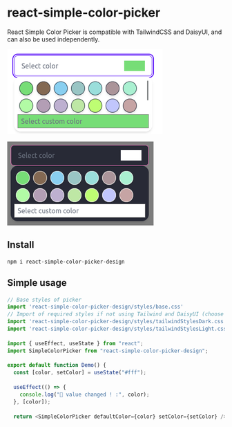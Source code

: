 # react-simple-color-picker

React Simple Color Picker is compatible with TailwindCSS and DaisyUI, and can also be used independently.

![color-picker](https://github.com/IvanBF9/react-simple-color-picker/blob/main/medias/Opened-picker.png?raw=true)

![color-picker-dark-theme](https://github.com/IvanBF9/react-simple-color-picker/blob/main/medias/picker-dark.png?raw=true)

## Install
```
npm i react-simple-color-picker-design
```

## Simple usage

```js
// Base styles of picker
import 'react-simple-color-picker-design/styles/base.css'
// Import of required styles if not using Tailwind and DaisyUI (choose one) /!\
import 'react-simple-color-picker-design/styles/tailwindStylesDark.css' //Dark
import 'react-simple-color-picker-design/styles/tailwindStylesLight.css' //Light

import { useEffect, useState } from "react";
import SimpleColorPicker from "react-simple-color-picker-design";

export default function Demo() {
  const [color, setColor] = useState("#fff");

  useEffect(() => {
    console.log("🚀 value changed ! :", color);
  }, [color]);

  return <SimpleColorPicker defaultColor={color} setColor={setColor} />
```
